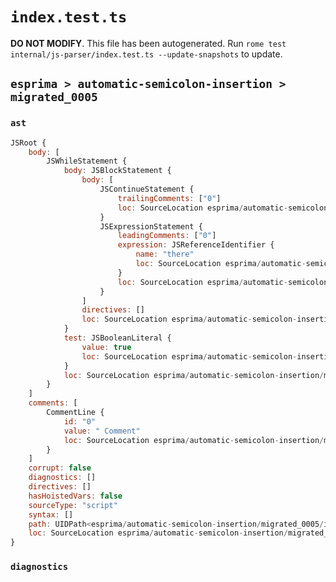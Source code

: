 # `index.test.ts`

**DO NOT MODIFY**. This file has been autogenerated. Run `rome test internal/js-parser/index.test.ts --update-snapshots` to update.

## `esprima > automatic-semicolon-insertion > migrated_0005`

### `ast`

```javascript
JSRoot {
	body: [
		JSWhileStatement {
			body: JSBlockStatement {
				body: [
					JSContinueStatement {
						trailingComments: ["0"]
						loc: SourceLocation esprima/automatic-semicolon-insertion/migrated_0005/input.js 1:15-1:23
					}
					JSExpressionStatement {
						leadingComments: ["0"]
						expression: JSReferenceIdentifier {
							name: "there"
							loc: SourceLocation esprima/automatic-semicolon-insertion/migrated_0005/input.js 2:0-2:5 (there)
						}
						loc: SourceLocation esprima/automatic-semicolon-insertion/migrated_0005/input.js 2:0-2:6
					}
				]
				directives: []
				loc: SourceLocation esprima/automatic-semicolon-insertion/migrated_0005/input.js 1:13-2:8
			}
			test: JSBooleanLiteral {
				value: true
				loc: SourceLocation esprima/automatic-semicolon-insertion/migrated_0005/input.js 1:7-1:11
			}
			loc: SourceLocation esprima/automatic-semicolon-insertion/migrated_0005/input.js 1:0-2:8
		}
	]
	comments: [
		CommentLine {
			id: "0"
			value: " Comment"
			loc: SourceLocation esprima/automatic-semicolon-insertion/migrated_0005/input.js 1:24-1:34
		}
	]
	corrupt: false
	diagnostics: []
	directives: []
	hasHoistedVars: false
	sourceType: "script"
	syntax: []
	path: UIDPath<esprima/automatic-semicolon-insertion/migrated_0005/input.js>
	loc: SourceLocation esprima/automatic-semicolon-insertion/migrated_0005/input.js 1:0-3:0
}
```

### `diagnostics`

```

```
